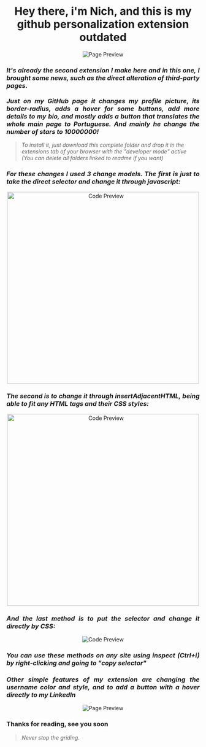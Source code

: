 <h1 align="center"> Hey there, i'm Nich, and this is my github personalization extension 
outdated</h1>
 
<p align="center">
  <img src="https://github.com/italicnich/github-extension/blob/main/readmeimg/img-gif.gif" alt="Page Preview">
</p>

<h3 align="justify"> <i>It's already the second extension I make here and in this one, I brought some news, such as the direct alteration of third-party pages. <br> <br> Just on my GitHub page it changes my profile picture, its border-radius, adds a hover for some buttons, add more details to my bio, and mostly adds a button that translates the whole main page to Portuguese. And mainly he change the number of stars to 10000000!</i> </h3>

> *To install it, just download this complete folder and drop it in the extensions tab of your browser with the "developer mode" active (You can delete all folders linked to readme if you want)*

<h3 align="justify"> <i>For these changes I used 3 change models. The first is just to take the direct selector and change it through javascript:</i> </h3>

<p align="center">
  <img src="https://github.com/italicnich/github-extension/blob/main/readmeimg/code1.png" alt="Code Preview" width="500">
</p>

<h3 align="justify"> <i>The second is to change it through insertAdjacentHTML, being able to fit any HTML tags and their CSS styles:</i> </h3>

<p align="center">
  <img src="https://github.com/italicnich/github-extension/blob/main/readmeimg/code2.png" alt="Code Preview"  width="500">
</p>

<h3 align="justify"> <i>And the last method is to put the selector and change it directly by CSS:</i> </h3>

<p align="center">
  <img src="https://github.com/italicnich/github-extension/blob/main/readmeimg/code-3.png" alt="Code Preview">
</p>

<h3 align="justify"> <i>You can use these methods on any site using inspect (Ctrl+i) by right-clicking and going to "copy selector"</i> </h3>

<h3 align="justify"> <i>Other simple features of my extension are changing the username color and style, and to add a button with a hover directly to my LinkedIn</i> </h3>

<p align="center">
  <img src="https://github.com/italicnich/github-extension/blob/main/readmeimg/img-gif-2.gif" alt="Page Preview">
</p>  
 
<h3 align="justify">
Thanks for reading, see you soon
</h3>

> *Never stop the griding.*
 
